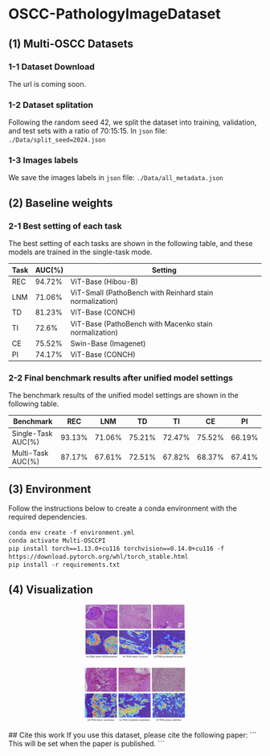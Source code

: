 # OSCC-PathologyImageDataset

## (1) Multi-OSCC Datasets 

### 1-1 Dataset Download
The url is coming soon.

### 1-2 Dataset splitation
Following the random seed 42, we split the dataset into training, validation, and test sets with a ratio of 70:15:15.
In `json` file: `./Data/split_seed=2024.json`

### 1-3 Images labels
We save the images labels in `json` file: `./Data/all_metadata.json`


## (2) Baseline weights

### 2-1 Best setting of each task
The best setting of each tasks are shown in the following table, and these models are trained in the single-task mode.

| Task | AUC(%)   | Setting                                      |
|------|----------|---------------------------------------------|
| REC  | 94.72%   | ViT-Base (Hibou-B)                          |
| LNM  | 71.06%   | ViT-Small (PathoBench with Reinhard stain normalization) |
| TD   | 81.23%   | ViT-Base (CONCH)                            |
| TI   | 72.6%    | ViT-Base (PathoBench with Macenko stain normalization) |
| CE   | 75.52%   | Swin-Base (Imagenet)                        |
| PI   | 74.17%   | ViT-Base (CONCH)                            |

### 2-2 Final benchmark results after unified model settings
The benchmark results of the unified model settings are shown in the following table.

|   Benchmark  | REC   | LNM   | TD    | TI    | CE    | PI    |
|---------|-------|-------|-------|-------|-------|-------|
| Single-Task  AUC(%)  |93.13% |71.06% |75.21% |72.47% |75.52% |66.19%|
| Multi-Task  AUC(%)  |87.17% |67.61% |72.51% |67.82% |68.37% |67.41%|

## (3) Environment
Follow the instructions below to create a conda environment with the required dependencies.
```
conda env create -f environment.yml
conda activate Multi-OSCCPI
pip install torch==1.13.0+cu116 torchvision==0.14.0+cu116 -f https://download.pytorch.org/whl/torch_stable.html
pip install -r requirements.txt 
```


## (4) Visualization

<!-- 使用方法1：HTML 标签 -->
<p align="center">
  <img src="./Visualizations/results_visualization_abc.png" width="200" alt="图1">
</p>

<p align="center">
  <img src="./Visualizations/results_visualization_def.png" width="200" alt="图2">
</p>
## Cite this work
If you use this dataset, please cite the following paper:
```
This will be set when the paper is published.
```